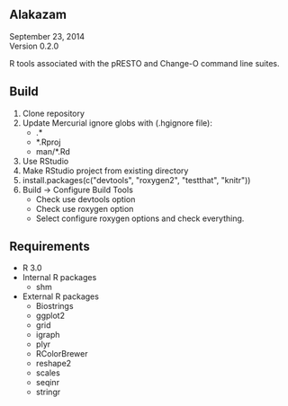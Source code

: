 Alakazam
-------------------------------------------------------------------------------
September 23, 2014  
Version 0.2.0

R tools associated with the pRESTO and Change-O command line suites.

Build
-------------------------------------------------------------------------------
1. Clone repository
2. Update Mercurial ignore globs with (.hgignore file):
    * .*
    * *.Rproj
    * man/*.Rd
3. Use RStudio
4. Make RStudio project from existing directory
5. install.packages(c("devtools", "roxygen2", "testthat", "knitr"))
6. Build -> Configure Build Tools
    * Check use devtools option
    * Check use roxygen option
    * Select configure roxygen options and check everything.

Requirements
-------------------------------------------------------------------------------
* R 3.0
* Internal R packages
    - shm
* External R packages
    - Biostrings
    - ggplot2
    - grid
    - igraph
    - plyr
    - RColorBrewer
    - reshape2
    - scales
    - seqinr
    - stringr